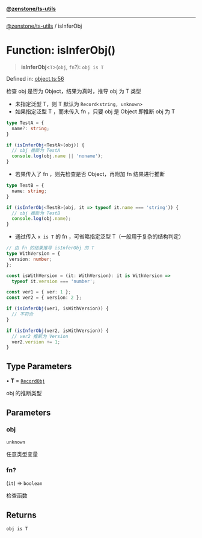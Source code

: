 [**@zenstone/ts-utils**](../README.md)

***

[@zenstone/ts-utils](../globals.md) / isInferObj

# Function: isInferObj()

> **isInferObj**\<`T`\>(`obj`, `fn`?): `obj is T`

Defined in: [object.ts:56](https://github.com/janpoem/ts-utils/blob/b9219c6997c227d9b9eb09f22e1ab95d12d9260c/src/object.ts#L56)

检查 obj 是否为 Object，结果为真时，推导 obj 为 T 类型

- 未指定泛型 T，则 T 默认为 `Record<string, unknown>`
- 如果指定泛型 T ，而未传入 fn ，只要 obj 是 Object 即推断 obj 为 T
```ts
type TestA = {
  name?: string;
}

if (isInferObj<TestA>(obj)) {
  // obj 推断为 TestA
  console.log(obj.name || 'noname');
}
```
- 若果传入了 fn ，则先检查是否 Object，再附加 fn 结果进行推断
```ts
type TestB = {
  name: string;
}

if (isInferObj<TestB>(obj, it => typeof it.name === 'string')) {
  // obj 推断为 TestB
  console.log(obj.name);
}
```
- 通过传入 `x is T` 的 fn ，可省略指定泛型 T（一般用于复杂的结构判定）
```ts
// 由 fn 的结果推导 isInferObj 的 T
type WithVersion = {
 version: number;
};

const isWithVersion = (it: WithVersion): it is WithVersion =>
  typeof it.version === 'number';

const ver1 = { ver: 1 };
const ver2 = { version: 2 };

if (isInferObj(ver1, isWithVersion)) {
  // 不符合
}

if (isInferObj(ver2, isWithVersion)) {
  // ver2 推断为 Version
  ver2.version += 1;
}
```

## Type Parameters

• **T** = [`RecordObj`](../type-aliases/RecordObj.md)

obj 的推断类型

## Parameters

### obj

`unknown`

任意类型变量

### fn?

(`it`) => `boolean`

检查函数

## Returns

`obj is T`
